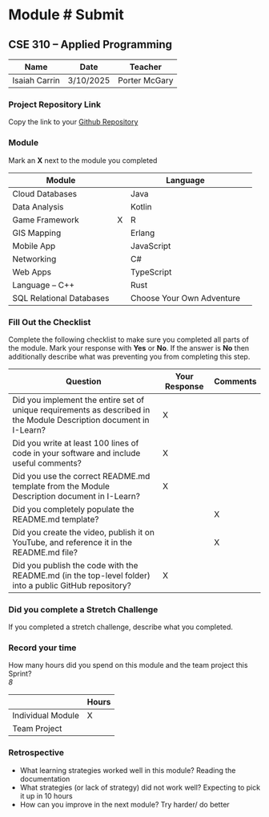 # Module #<!-- Insert Module Number --> Submit
## CSE 310 – Applied Programming

|Name|Date|Teacher|
|-|-|-|
| Isaiah Carrin | 3/10/2025 | Porter McGary |

### Project Repository Link
Copy the link to your [Github Repository](<!-- Insert Link Here -->)

### Module
Mark an **X** next to the module you completed

|Module                   | |Language                  | |
|-------------------------|-|--------------------------|-|
|Cloud Databases          | | Java                     | |
|Data Analysis            | | Kotlin                   | |
|Game Framework           | X | R                        | |
|GIS Mapping              | | Erlang                   | |
|Mobile App               | | JavaScript               | |
|Networking               | | C#                       | |
|Web Apps                 | | TypeScript               | |
|Language – C++           | | Rust                     | |
|SQL Relational Databases | |Choose Your Own Adventure | |

### Fill Out the Checklist
Complete the following checklist to make sure you completed all parts of the module.  Mark your response with **Yes** or **No**.  If the answer is **No** then additionally describe what was preventing you from completing this step.

|Question                                                                                         |Your Response|Comments|
|--------------------------------------------------------------------------------------------------------------------|-|-|
|Did you implement the entire set of unique requirements as described in the Module Description document in I-Learn? | X | |
|Did you write at least 100 lines of code in your software and include useful comments?                              | X | |
|Did you use the correct README.md template from the Module Description document in I-Learn?                         | X | |
|Did you completely populate the README.md template?                                                                 | | X | waiting on the Youtube video
|Did you create the video, publish it on YouTube, and reference it in the README.md file?                            | | X |
|Did you publish the code with the README.md (in the top-level folder) into a public GitHub repository?              | X | |
 

### Did you complete a Stretch Challenge 
If you completed a stretch challenge, describe what you completed.


### Record your time
How many hours did you spend on this module and the team project this Sprint?  
*8*

|              |Hours|
|------------------|-|
|Individual Module | X |
|Team Project      | |

### Retrospective
- What learning strategies worked well in this module?
  Reading the documentation
- What strategies (or lack of strategy) did not work well?
  Expecting to pick it up in 10 hours
- How can you improve in the next module?
  Try harder/ do better

